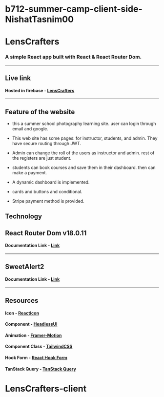 # b712-summer-camp-client-side-NishatTasnim00


# LensCrafters
### A simple React app built with React & React Router Dom.
---
## Live link
#### Hosted in firebase - [LensCrafters](https://lenscrafters-c34d8.web.app/)
---
## Feature of the website
* this a summer school photography learning site. user can login through email and google.
* This web site has some pages: for instructor, students, and admin. They have secure routing through JWT.
* Admin can change the roll of the users as instructor and admin. rest of the registers are just student.
* students can book courses and save them in their dashboard. then can make a payment. 
* A dynamic dashboard is implemented. 
* cards and buttons and conditional. 
 
* Stripe payment method is provided.
## Technology
## React Router Dom v18.0.11

#### Documentation Link - [Link](https://reactrouter.com/en/main/start/overview)
---
## SweetAlert2
#### Documentation Link - [Link](https://sweetalert2.github.io/#download)
---
## Resources
#### Icon - [ReactIcon](https://www.npmjs.com/package/react-icons) 
#### Component - [HeadlessUI](https://headlessui.com/) 
#### Animation - [Framer-Motion](https://www.framer.com/motion/) 
#### Component Class - [TailwindCSS](https://tailwindcss.com/docs/installation) 
#### Hook Form - [React Hook Form](https://react-hook-form.com/) 
#### TanStack Query - [TanStack Query](https://tanstack.com/query/latest) 
#
# LensCrafters-client
